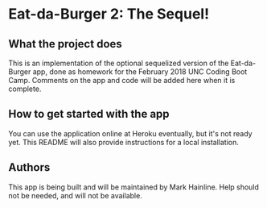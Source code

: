 # Eat-da-Burger 2: The Sequel!

## What the project does
This is an implementation of the optional sequelized version of the Eat-da-Burger app, done as homework for the February 2018 UNC Coding Boot Camp. Comments on the app and code will be added here when it is complete.

## How to get started with the app
You can use the application online at Heroku eventually, but it's not ready yet. This README will also provide instructions for a local installation.


## Authors
This app is being built and will be maintained by Mark Hainline. Help should not be needed, and will not be available.
